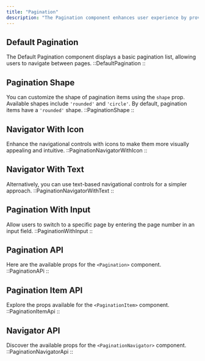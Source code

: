```yaml
---
title: "Pagination"
description: "The Pagination component enhances user experience by providing a user-friendly way to navigate through large sets of content. Whether its articles, search results, or product listings, Pagination breaks down the data into manageable pages, allowing users to easily access different sections."
---
```


## Default Pagination

The Default Pagination component displays a basic pagination list, allowing users to navigate between pages.
::DefaultPagination
::

## Pagination Shape

You can customize the shape of pagination items using the `shape` prop. Available shapes include `'rounded'` and `'circle'`. By default, pagination items have a `'rounded'` shape.
::PaginationShape
::

## Navigator With Icon

Enhance the navigational controls with icons to make them more visually appealing and intuitive.
::PaginationNavigatorWithIcon
::

## Navigator With Text

Alternatively, you can use text-based navigational controls for a simpler approach.
::PaginationNavigatorWithText
::

## Pagination With Input

Allow users to switch to a specific page by entering the page number in an input field.
::PaginationWithInput
::

## Pagination API

Here are the available props for the `<Pagination>` component.
::PaginationAPi
::

## Pagination Item API

Explore the props available for the `<PaginationItem>` component.
::PaginationItemApi
::

## Navigator API

Discover the available props for the `<PaginationNavigator>` component.
::PaginationNavigatorApi
::
